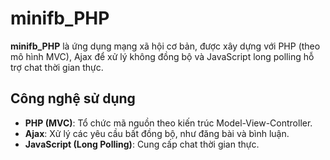 # minifb_PHP

**minifb_PHP** là ứng dụng mạng xã hội cơ bản, được xây dựng với PHP (theo mô hình MVC), Ajax để xử lý không đồng bộ và JavaScript long polling hỗ trợ chat thời gian thực.

## Công nghệ sử dụng

- **PHP (MVC)**: Tổ chức mã nguồn theo kiến trúc Model-View-Controller.
- **Ajax**: Xử lý các yêu cầu bất đồng bộ, như đăng bài và bình luận.
- **JavaScript (Long Polling)**: Cung cấp chat thời gian thực.


